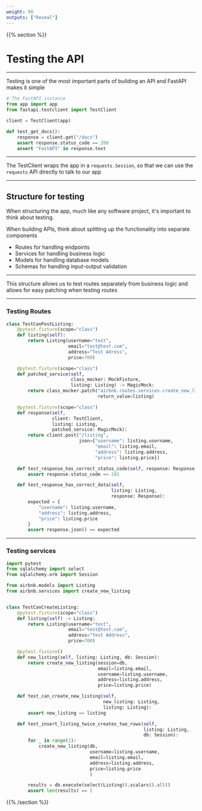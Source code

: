 ```yaml
---
weight: 90
outputs: ["Reveal"]
---
```


{{% section %}}

# Testing the API

---

Testing is one of the most important parts of building an API and FastAPI makes it simple

```python
# The FastAPI instance
from app import app
from fastapi.testclient import TestClient

client = TestClient(app)

def test_get_docs():
    response = client.get("/docs")
    assert response.status_code == 200
    assert "FastAPI" in response.text
```

---

The TestClient wraps the app in a `requests.Session`, so that we can use the `requests` API directly to talk to our app

---

## Structure for testing

When structuring the app, much like any software project, it's important to think about testing.

When building APIs, think about splitting up the functionality into separate components

- Routes for handling endpoints
- Services for handling business logic
- Models for handling database models
- Schemas for handling input-output validation

---

This structure allows us to test routes separately from business logic and allows for easy patching when testing routes

---

### Testing Routes

```python
class TestCanPostListing:
    @pytest.fixture(scope="class")
    def listing(self):
        return Listing(username="test",
                       email="test@test.com",
                       address="Test Adress",
                       price=700)

    @pytest.fixture(scope="class")
    def patched_service(self,
                        class_mocker: MockFixture,
                        listing: Listing) -> MagicMock:
        return class_mocker.patch("airbnb.routes.services.create_new_listing",
                                  return_value=listing)

    @pytest.fixture(scope="class")
    def response(self,
                 client: TestClient,
                 listing: Listing,
                 patched_service: MagicMock):
        return client.post("/listing",
                           json={"username": listing.username,
                                 "email": listing.email,
                                 "address": listing.address,
                                 "price": listing.price})

    def test_response_has_correct_status_code(self, response: Response):
        assert response.status_code == 201

    def test_response_has_correct_data(self,
                                       listing: Listing,
                                       response: Response):
        expected = {
            "username": listing.username,
            "address": listing.address,
            "price": listing.price
        }
        assert response.json() == expected
```

---

### Testing services

```python
import pytest
from sqlalchemy import select
from sqlalchemy.orm import Session

from airbnb.models import Listing
from airbnb.services import create_new_listing


class TestCanCreateListing:
    @pytest.fixture(scope="class")
    def listing(self) -> Listing:
        return Listing(username="test",
                       email="test@test.com",
                       address="Test Address",
                       price=700)

    @pytest.fixture()
    def new_listing(self, listing: Listing, db: Session):
        return create_new_listing(session=db,
                                  email=listing.email,
                                  username=listing.username,
                                  address=listing.address,
                                  price=listing.price)

    def test_can_create_new_listing(self,
                                    new_listing: Listing,
                                    listing: Listing):
        assert new_listing == listing

    def test_insert_listing_twice_creates_two_rows(self,
                                                   listing: Listing,
                                                   db: Session):
        for _ in range(2):
            create_new_listing(db,
                               username=listing.username,
                               email=listing.email,
                               address=listing.address,
                               price=listing.price
                               )

        results = db.execute(select(Listing)).scalars().all()
        assert len(results) == 2
```

{{% /section %}}
